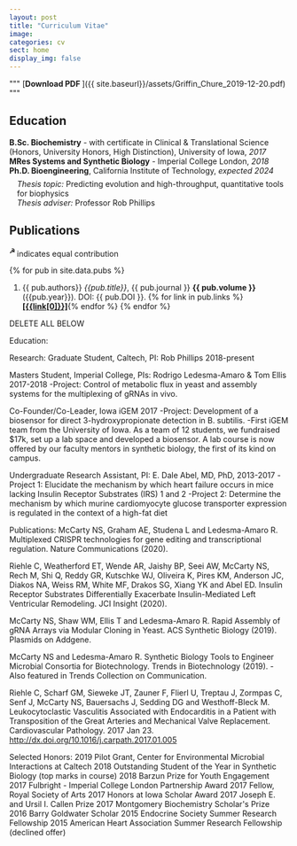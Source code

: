 ```yaml
---
layout: post
title: "Curriculum Vitae"
image: 
categories: cv
sect: home
display_img: false
---
```


""" [**Download PDF  <i class="far fa-file-pdf"></i>**]({{ site.baseurl}}/assets/Griffin_Chure_2019-12-20.pdf) """

## Education

**B.Sc. Biochemistry** - with certificate in Clinical & Translational Science (Honors, University Honors, High Distinction), University of Iowa, *2017*<br/>
**MRes Systems and Synthetic Biology** - Imperial College London, *2018*<br/>
**Ph.D. Bioengineering**, California Institute of Technology, *expected 2024* 
<div style="padding-left: 1em; margin-top:-0.5em;">
<i>Thesis topic:</i> Predicting evolution and high-throughput, quantitative tools for biophysics <br/>
<i>Thesis adviser:</i> Professor Rob Phillips
</div>


## Publications
<sup>**☭** </sup> indicates equal contribution


{% for pub in site.data.pubs %}
1. {{ pub.authors}} *{{pub.title}}*, {{ pub.journal }} **{{ pub.volume }}** ({{pub.year}}). DOI: {{ pub.DOI }}. {% for link in pub.links %}   [**\[{{link[0]}}\]**]({{link[1]}}){% endfor %}
{% endfor %}


DELETE ALL BELOW

Education:



Research:
Graduate Student, Caltech, PI: Rob Phillips 2018-present

Masters Student, Imperial College, PIs: Rodrigo Ledesma-Amaro & Tom Ellis 2017-2018
-Project: Control of metabolic flux in yeast and assembly systems for the multiplexing of gRNAs in vivo.

Co-Founder/Co-Leader, Iowa iGEM 2017
-Project: Development of a biosensor for direct 3-hydroxypropionate detection in B. subtilis. 
-First iGEM team from the University of Iowa. As a team of 12 students, we fundraised $17k, set up a lab space and developed a biosensor.  A lab course is now offered by our faculty mentors in synthetic biology, the first of its kind on campus.

Undergraduate Research Assistant, PI: E. Dale Abel, MD, PhD, 2013-2017
-Project 1: Elucidate the mechanism by which heart failure occurs in mice lacking Insulin Receptor Substrates (IRS) 1 and 2
-Project 2: Determine the mechanism by which murine cardiomyocyte glucose transporter expression is regulated in the context of a high-fat diet

Publications:
McCarty NS, Graham AE, Studena L and Ledesma-Amaro R. Multiplexed CRISPR technologies for gene editing and transcriptional regulation. Nature Communications (2020).

Riehle C, Weatherford ET, Wende AR, Jaishy BP, Seei AW, McCarty NS, Rech M, Shi Q, Reddy GR, Kutschke WJ, Oliveira K, Pires KM, Anderson JC, Diakos NA, Weiss RM, White MF, Drakos SG, Xiang YK and Abel ED. Insulin Receptor Substrates Differentially Exacerbate Insulin-Mediated Left Ventricular Remodeling. JCI Insight (2020).

McCarty NS, Shaw WM, Ellis T and Ledesma-Amaro R. Rapid Assembly of gRNA Arrays via Modular Cloning in Yeast. ACS Synthetic Biology (2019). Plasmids on Addgene.

McCarty NS and Ledesma-Amaro R. Synthetic Biology Tools to Engineer Microbial Consortia for Biotechnology. Trends in Biotechnology (2019).
         -Also featured in Trends Collection on Communication.

Riehle C, Scharf GM, Sieweke JT, Zauner F, Flierl U, Treptau J, Zormpas C, Senf J, McCarty NS, Bauersachs J, Sedding DG and Westhoff-Bleck M. Leukocytoclastic Vasculitis Associated with Endocarditis in a Patient with Transposition of the Great Arteries and Mechanical Valve Replacement. Cardiovascular Pathology. 2017 Jan 23. http://dx.doi.org/10.1016/j.carpath.2017.01.005

Selected Honors:
2019 Pilot Grant, Center for Environmental Microbial Interactions at Caltech
2018 Outstanding Student of the Year in Synthetic Biology (top marks in course)
2018 Barzun Prize for Youth Engagement
2017 Fulbright - Imperial College London Partnership Award
2017 Fellow, Royal Society of Arts
2017 Honors at Iowa Scholar Award
2017 Joseph E. and Ursil I. Callen Prize
2017 Montgomery Biochemistry Scholar's Prize
2016 Barry Goldwater Scholar
2015 Endocrine Society Summer Research Fellowship
2015 American Heart Association Summer Research Fellowship (declined offer)
